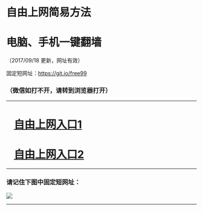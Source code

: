 ﻿# 自由上网简易方法

# 电脑、手机一键翻墙

（2017/09/18 更新，网址有效）

固定短网址：https://git.io/free99

### （微信如打不开，请转到浏览器打开）


***





# &nbsp;&nbsp; <a href="http://ft1684628323.fwq-tz1005.info/fwqtz01.html?t=091800114424 " target="_blank">自由上网入口1</a>
# &nbsp;&nbsp; <a href="http://ft1005231930.fwq-tz1006.info/fwqtz02.html?t=091800121564 " target="_blank">自由上网入口2</a>
***

### 请记住下图中固定短网址：

<img src="https://s3-us-west-2.amazonaws.com/fwq-1001/yjfq-20170905okok.png" /> 


***

